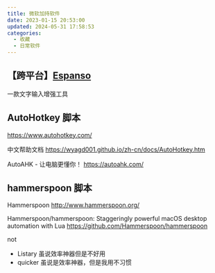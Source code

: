 ```yaml
---
title: 微软加持软件
date: 2023-01-15 20:53:00
updated: 2024-05-31 17:58:53
categories:
  - 收藏
  - 日常软件
---
```


## 【跨平台】[Espanso](https://espanso.org/)

一款文字输入增强工具

## AutoHotkey 脚本

<https://www.autohotkey.com/>

中文帮助文档
<https://wyagd001.github.io/zh-cn/docs/AutoHotkey.htm>

AutoAHK - 让电脑更懂你！
<https://autoahk.com/>

## hammerspoon 脚本

Hammerspoon
<http://www.hammerspoon.org/>

Hammerspoon/hammerspoon: Staggeringly powerful macOS desktop automation with Lua
<https://github.com/Hammerspoon/hammerspoon>

not

* Listary 虽说效率神器但是不好用
* quicker 虽说是效率神器，但是我用不习惯
